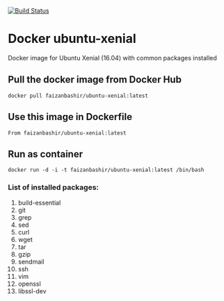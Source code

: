 [![Build Status](https://travis-ci.org/faizanbashir/ubuntu-xenial.svg?branch=master)](https://travis-ci.org/faizanbashir/ubuntu-xenial)
# Docker ubuntu-xenial
Docker image for Ubuntu Xenial (16.04) with common packages installed

## Pull the docker image from Docker Hub
`docker pull faizanbashir/ubuntu-xenial:latest`

## Use this image in Dockerfile
`From faizanbashir/ubuntu-xenial:latest`

## Run as container
`docker run -d -i -t faizanbashir/ubuntu-xenial:latest /bin/bash`

### List of installed packages:
1. build-essential 
2. git 
3. grep 
4. sed 
5. curl 
6. wget 
7. tar 
8. gzip 
9. sendmail 
10. ssh 
11. vim 
12. openssl 
13. libssl-dev
